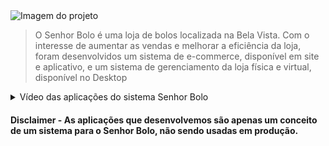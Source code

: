 <img src="https://i.imgur.com/Ic8ytbU.jpg" alt="Imagem do projeto">

> O Senhor Bolo é uma loja de bolos localizada na Bela Vista. Com o interesse de aumentar as vendas e melhorar a eficiência da loja, foram desenvolvidos um sistema de e-commerce, disponível em site e aplicativo, e um sistema de gerenciamento da loja física e virtual, disponível no Desktop

<details>
  <summary>Vídeo das aplicações do sistema Senhor Bolo</summary>
  
  <br />
  
[![Vídeo das aplicações](https://i.imgur.com/JKUGpWd.png)](https://www.youtube.com/watch?v=toOvJhKAfLI "Apresentação Senhor Bolo")
</details>

 #### Disclaimer - As aplicações que desenvolvemos são apenas um conceito de um sistema para o Senhor Bolo, não sendo usadas em produção.
